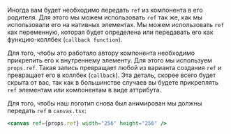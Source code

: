 Иногда вам будет необходимо передать `ref` из компонента в его родителя. Для этого мы можем использовать `ref` так же, как мы использовали его на нативных элементах. Мы можем использовать `ref` как переменную, которая будет определена или передавать его как функцию-коллбек (`callback function`).

Для того, чтобы это работало автору компонента необходимо прикрепить его к внутреннему элементу. Для этого мы используем `props.ref`. Такая запись превращает любой из варианта создания `ref` и превращает его в коллбек (`callback`). Эта деталь, скорее всего будет скрыта от вас, так как в большинстве случаев вы будете прикреплять `ref` элементам или компонентам в виде аттрибута.

Для того, чтобы наш логотип снова был анимирован мы должны передать `ref` в `canvas.tsx`:

```jsx
<canvas ref={props.ref} width="256" height="256" />
```
